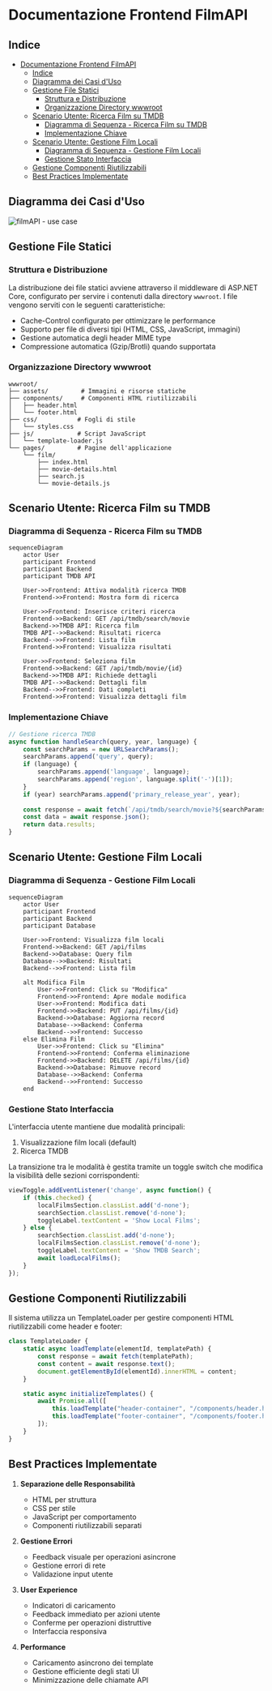 # Documentazione Frontend FilmAPI

## Indice

- [Documentazione Frontend FilmAPI](#documentazione-frontend-filmapi)
  - [Indice](#indice)
  - [Diagramma dei Casi d'Uso](#diagramma-dei-casi-duso)
  - [Gestione File Statici](#gestione-file-statici)
    - [Struttura e Distribuzione](#struttura-e-distribuzione)
    - [Organizzazione Directory wwwroot](#organizzazione-directory-wwwroot)
  - [Scenario Utente: Ricerca Film su TMDB](#scenario-utente-ricerca-film-su-tmdb)
    - [Diagramma di Sequenza - Ricerca Film su TMDB](#diagramma-di-sequenza---ricerca-film-su-tmdb)
    - [Implementazione Chiave](#implementazione-chiave)
  - [Scenario Utente: Gestione Film Locali](#scenario-utente-gestione-film-locali)
    - [Diagramma di Sequenza - Gestione Film Locali](#diagramma-di-sequenza---gestione-film-locali)
    - [Gestione Stato Interfaccia](#gestione-stato-interfaccia)
  - [Gestione Componenti Riutilizzabili](#gestione-componenti-riutilizzabili)
  - [Best Practices Implementate](#best-practices-implementate)

## Diagramma dei Casi d'Uso

![filmAPI - use case](frontend-use-case1.svg)

## Gestione File Statici

### Struttura e Distribuzione

La distribuzione dei file statici avviene attraverso il middleware di ASP.NET Core, configurato per servire i contenuti dalla directory `wwwroot`. I file vengono serviti con le seguenti caratteristiche:

- Cache-Control configurato per ottimizzare le performance
- Supporto per file di diversi tipi (HTML, CSS, JavaScript, immagini)
- Gestione automatica degli header MIME type
- Compressione automatica (Gzip/Brotli) quando supportata

### Organizzazione Directory wwwroot

```text
wwwroot/
├── assets/         # Immagini e risorse statiche
├── components/     # Componenti HTML riutilizzabili
│   ├── header.html
│   └── footer.html
├── css/           # Fogli di stile
│   └── styles.css
├── js/            # Script JavaScript
│   └── template-loader.js
└── pages/         # Pagine dell'applicazione
    └── film/
        ├── index.html
        ├── movie-details.html
        ├── search.js
        └── movie-details.js
```

## Scenario Utente: Ricerca Film su TMDB

### Diagramma di Sequenza - Ricerca Film su TMDB

```mermaid
sequenceDiagram
    actor User
    participant Frontend
    participant Backend
    participant TMDB API

    User->>Frontend: Attiva modalità ricerca TMDB
    Frontend->>Frontend: Mostra form di ricerca
    
    User->>Frontend: Inserisce criteri ricerca
    Frontend->>Backend: GET /api/tmdb/search/movie
    Backend->>TMDB API: Ricerca film
    TMDB API-->>Backend: Risultati ricerca
    Backend-->>Frontend: Lista film
    Frontend->>Frontend: Visualizza risultati
    
    User->>Frontend: Seleziona film
    Frontend->>Backend: GET /api/tmdb/movie/{id}
    Backend->>TMDB API: Richiede dettagli
    TMDB API-->>Backend: Dettagli film
    Backend-->>Frontend: Dati completi
    Frontend->>Frontend: Visualizza dettagli film
```

### Implementazione Chiave

```javascript
// Gestione ricerca TMDB
async function handleSearch(query, year, language) {
    const searchParams = new URLSearchParams();
    searchParams.append('query', query);
    if (language) {
        searchParams.append('language', language);
        searchParams.append('region', language.split('-')[1]);
    }
    if (year) searchParams.append('primary_release_year', year);
    
    const response = await fetch(`/api/tmdb/search/movie?${searchParams}`);
    const data = await response.json();
    return data.results;
}
```

## Scenario Utente: Gestione Film Locali

### Diagramma di Sequenza - Gestione Film Locali

```mermaid
sequenceDiagram
    actor User
    participant Frontend
    participant Backend
    participant Database

    User->>Frontend: Visualizza film locali
    Frontend->>Backend: GET /api/films
    Backend->>Database: Query film
    Database-->>Backend: Risultati
    Backend-->>Frontend: Lista film
    
    alt Modifica Film
        User->>Frontend: Click su "Modifica"
        Frontend->>Frontend: Apre modale modifica
        User->>Frontend: Modifica dati
        Frontend->>Backend: PUT /api/films/{id}
        Backend->>Database: Aggiorna record
        Database-->>Backend: Conferma
        Backend-->>Frontend: Successo
    else Elimina Film
        User->>Frontend: Click su "Elimina"
        Frontend->>Frontend: Conferma eliminazione
        Frontend->>Backend: DELETE /api/films/{id}
        Backend->>Database: Rimuove record
        Database-->>Backend: Conferma
        Backend-->>Frontend: Successo
    end
```

### Gestione Stato Interfaccia

L'interfaccia utente mantiene due modalità principali:

1. Visualizzazione film locali (default)
2. Ricerca TMDB

La transizione tra le modalità è gestita tramite un toggle switch che modifica la visibilità delle sezioni corrispondenti:

```javascript
viewToggle.addEventListener('change', async function() {
    if (this.checked) {
        localFilmsSection.classList.add('d-none');
        searchSection.classList.remove('d-none');
        toggleLabel.textContent = 'Show Local Films';
    } else {
        searchSection.classList.add('d-none');
        localFilmsSection.classList.remove('d-none');
        toggleLabel.textContent = 'Show TMDB Search';
        await loadLocalFilms();
    }
});
```

## Gestione Componenti Riutilizzabili

Il sistema utilizza un TemplateLoader per gestire componenti HTML riutilizzabili come header e footer:

```javascript
class TemplateLoader {
    static async loadTemplate(elementId, templatePath) {
        const response = await fetch(templatePath);
        const content = await response.text();
        document.getElementById(elementId).innerHTML = content;
    }

    static async initializeTemplates() {
        await Promise.all([
            this.loadTemplate("header-container", "/components/header.html"),
            this.loadTemplate("footer-container", "/components/footer.html"),
        ]);
    }
}
```

## Best Practices Implementate

1. **Separazione delle Responsabilità**
   - HTML per struttura
   - CSS per stile
   - JavaScript per comportamento
   - Componenti riutilizzabili separati

2. **Gestione Errori**
   - Feedback visuale per operazioni asincrone
   - Gestione errori di rete
   - Validazione input utente

3. **User Experience**
   - Indicatori di caricamento
   - Feedback immediato per azioni utente
   - Conferme per operazioni distruttive
   - Interfaccia responsiva

4. **Performance**
   - Caricamento asincrono dei template
   - Gestione efficiente degli stati UI
   - Minimizzazione delle chiamate API